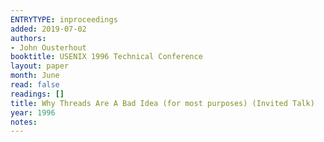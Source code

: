 ```yaml
---
ENTRYTYPE: inproceedings
added: 2019-07-02
authors:
- John Ousterhout
booktitle: USENIX 1996 Technical Conference
layout: paper
month: June
read: false
readings: []
title: Why Threads Are A Bad Idea (for most purposes) (Invited Talk)
year: 1996
notes:
---
```

